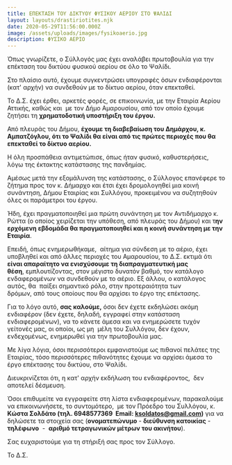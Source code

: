 ```yaml
---
title: ΕΠΕΚΤΑΣΗ ΤΟΥ ΔΙΚΤΥΟΥ ΦΥΣΙΚΟΥ ΑΕΡΙΟΥ ΣΤΟ ΨΑΛΙΔΙ
layout: layouts/drastiriotites.njk
date: 2020-05-29T11:56:00.000Z
image: /assets/uploads/images/fysikoaerio.jpg
description: ΦΥΣΙΚΟ ΑΕΡΙΟ
---
```

Όπως γνωρίζετε, ο Σύλλογός μας έχει αναλάβει πρωτοβουλία για την επέκταση του δικτύου φυσικού αερίου σε όλο το Ψαλίδι. 

Στο πλαίσιο αυτό, έχουμε συγκεντρώσει υπογραφές όσων ενδιαφέρονται (κατ' αρχήν) να συνδεθούν με το δίκτυο αερίου, όταν επεκταθεί. 

Το Δ.Σ. έχει έρθει, αρκετές φορές, σε επικοινωνία, με την Εταιρία Αερίου Αττικής, καθώς και  με τον Δήμο Αμαρουσίου, από τον οποίο έχουμε ζητήσει τη **χρηματοδοτική υποστήριξη του έργου.**

Από πλευράς του Δήμου, **έχουμε τη διαβεβαίωση του Δημάρχου, κ. Αμπατζόγλου, ότι το Ψαλίδι θα είναι από τις πρώτες περιοχές που θα επεκταθεί το δίκτυο αερίου.**

Η όλη προσπάθεια αντιμετώπισε, όπως ήταν φυσικό, καθυστερήσεις, λόγω της έκτακτης κατάστασης της πανδημίας. 

Αμέσως μετά την εξομάλυνση της κατάστασης, ο Σύλλογος επανέφερε το ζήτημα προς τον κ. Δήμαρχο και έτσι έχει δρομολογηθεί μια κοινή συνάντηση, Δήμου Εταιρίας και Συλλόγου, προκειμένου να συζητηθούν όλες οι παράμετροι του έργου.

Ήδη, έχει πραγματοποιηθεί μια πρώτη συνάντηση με τον Αντιδήμαρχο κ. Ρώττα (ο οποίος χειρίζεται την υπόθεση, από πλευράς του Δήμου) και τ**ην ερχόμενη εβδομάδα θα πραγματοποιηθεί και η κοινή συνάντηση με την Εταιρία**.

Επειδή, όπως ενημερωθήκαμε,  αίτημα για σύνδεση με το αέριο, έχει υποβληθεί και από άλλες περιοχές του Αμαρουσίου, το Δ.Σ. εκτιμά ότι **είναι απαραίτητο να ενισχύσουμε τη διαπραγματευτική μας θέση**, εμπλουτίζοντας, στον μέγιστο δυνατόν βαθμό, τον κατάλογο ενδαφερομένων να συνδεθούν με το αέριο. Εξ άλλου, ο κατάλογος αυτός, θα  παίξει σημαντικό ρόλο, στην προτεραιότητα των δρόμων, από τους οποίους που θα αρχίσει το έργο της επέκτασης.

Για το λόγο αυτό, **σας καλούμε,** όσοι δεν έχετε εκδηλώσει ακόμη ενδιαφέρον (δεν έχετε, δηλαδή, εγγραφεί στην κατάσταση ενδιαφερομένων), να το κάνετε άμεσα και να ενημερώσετε τυχόν γείτονές μας, οι οποίοι, ως μη  μέλη του Συλλόγου, δεν έχουν, ενδεχομένως, ενημερωθεί για την πρωτοβουλία μας. 

Με λίγα λόγια, όσοι περισσότεροι εμφανιστούμε ως πιθανοί πελάτες της Εταιρίας, τόσο περισσότερες πιθανότητες έχουμε να αρχίσει άμεσα το έργο επέκτασης του δικτύου, στο Ψαλίδι.

Διευκρινίζεται ότι, η κατ' αρχήν εκδήλωση του ενδιαφέροντος,  δεν αποτελεί δέσμευση.

Όσοι επιθυμείτε να εγγραφείτε στη λίστα ενδιαφερομένων, παρακαλούμε να επικοινωνήσετε, το συντομότερο,  με τον Πρόεδρο του Συλλόγου, κ. **Κώστα Σολδάτο (τηλ. 6948577369  Email: [ksoldatos@gmail.com](mailto:ksoldatos@gmail.com))** για να δηλώσετε τα στοιχεία σας (**ονοματεπώνυμο** - **διεύθυνση κατοικίας** - **τηλέφωνο**  -  **αριθμό τετραγωνικών μέτρων του ακινήτου**).

Σας ευχαριστούμε για τη στήριξή σας προς τον Σύλλογο.

Το Δ.Σ.